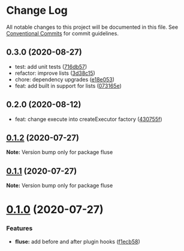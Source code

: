 # Change Log

All notable changes to this project will be documented in this file.
See [Conventional Commits](https://conventionalcommits.org) for commit guidelines.

## 0.3.0 (2020-08-27)

* test: add unit tests ([716db57](https://github.com/Nayni/fluse/commit/716db57))
* refactor: improve lists ([3d38c15](https://github.com/Nayni/fluse/commit/3d38c15))
* chore: dependency upgrades ([e18e053](https://github.com/Nayni/fluse/commit/e18e053))
* feat: add built in support for lists ([073165e](https://github.com/Nayni/fluse/commit/073165e))





## 0.2.0 (2020-08-12)

* feat: change execute into createExecutor factory ([430755f](https://github.com/Nayni/fluse/commit/430755f))





## [0.1.2](https://github.com/Nayni/fluse/compare/fluse@0.1.1...fluse@0.1.2) (2020-07-27)

**Note:** Version bump only for package fluse





## [0.1.1](https://github.com/Nayni/fluse/compare/fluse@0.1.0...fluse@0.1.1) (2020-07-27)

**Note:** Version bump only for package fluse





# [0.1.0](https://github.com/Nayni/fluse/compare/fluse@0.0.2...fluse@0.1.0) (2020-07-27)


### Features

* **fluse:** add before and after plugin hooks ([f1ecb58](https://github.com/Nayni/fluse/commit/f1ecb582c3166eb1e04b73a736c73cc3dee29587))
